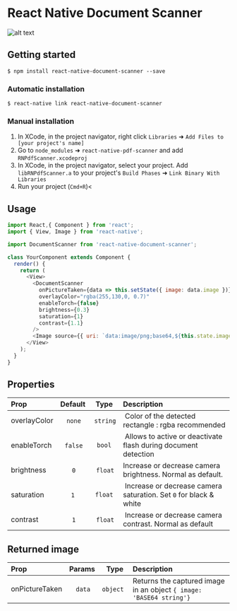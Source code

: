 
# React Native Document Scanner

![alt text](https://raw.githubusercontent.com/Michaelvilleneuve/react-native-document-scanner/master/images/mockup.png)

## Getting started

`$ npm install react-native-document-scanner --save`

### Automatic installation

`$ react-native link react-native-document-scanner`

### Manual installation

1. In XCode, in the project navigator, right click `Libraries` ➜ `Add Files to [your project's name]`
2. Go to `node_modules` ➜ `react-native-pdf-scanner` and add `RNPdfScanner.xcodeproj`
3. In XCode, in the project navigator, select your project. Add `libRNPdfScanner.a` to your project's `Build Phases` ➜ `Link Binary With Libraries`
4. Run your project (`Cmd+R`)<

## Usage
```javascript
import React,{ Component } from 'react';
import { View, Image } from 'react-native';

import DocumentScanner from 'react-native-document-scanner';

class YourComponent extends Component {
  render() {
    return (
      <View>
        <DocumentScanner
          onPictureTaken={data => this.setState({ image: data.image })}
          overlayColor="rgba(255,130,0, 0.7)"
          enableTorch={false}
          brightness={0.3}
          saturation={1}
          contrast={1.1}
        />
        <Image source={{ uri: `data:image/png;base64,${this.state.image}`}} resizeMode="contain" />
      </View>
    );
  }
}

```

## Properties

| Prop  | Default  | Type | Description |
| :-------- |:----:| :--------:| :----------|
| overlayColor | `none` | `string` | Color of the detected rectangle : rgba recommended |
| enableTorch | `false` | `bool` | Allows to active or deactivate flash during document detection |
| brightness | `0` | `float` | Increase or decrease camera brightness. Normal as default. |
| saturation | `1` | `float` | Increase or decrease camera saturation. Set `0` for black & white |
| contrast | `1` | `float` | Increase or decrease camera contrast. Normal as default |

## Returned image

| Prop | Params | Type | Description |
| :-------- |:----:| :--------:| :----------|
| onPictureTaken | `data` | `object` | Returns the captured image in an object `{ image: 'BASE64 string'}` |

